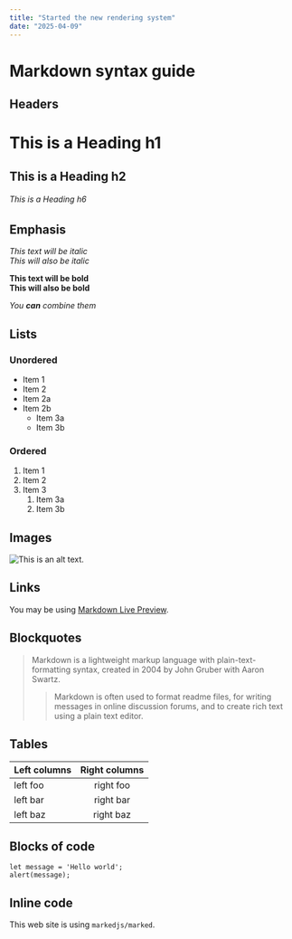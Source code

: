 ```yaml
---
title: "Started the new rendering system"
date: "2025-04-09"
---
```


# Markdown syntax guide

## Headers

# This is a Heading h1

## This is a Heading h2

###### This is a Heading h6

## Emphasis

_This text will be italic_  
_This will also be italic_

**This text will be bold**  
**This will also be bold**

_You **can** combine them_

## Lists

### Unordered

- Item 1
- Item 2
- Item 2a
- Item 2b
  - Item 3a
  - Item 3b

### Ordered

1. Item 1
2. Item 2
3. Item 3
   1. Item 3a
   2. Item 3b

## Images

![This is an alt text.](/image/sample.webp "This is a sample image.")

## Links

You may be using [Markdown Live Preview](https://markdownlivepreview.com/).

## Blockquotes

> Markdown is a lightweight markup language with plain-text-formatting syntax, created in 2004 by John Gruber with Aaron Swartz.
>
> > Markdown is often used to format readme files, for writing messages in online discussion forums, and to create rich text using a plain text editor.

## Tables

| Left columns | Right columns |
| ------------ | :-----------: |
| left foo     |   right foo   |
| left bar     |   right bar   |
| left baz     |   right baz   |

## Blocks of code

```
let message = 'Hello world';
alert(message);
```

## Inline code

This web site is using `markedjs/marked`.
